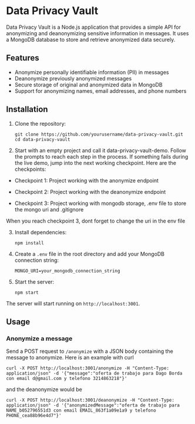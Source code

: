 # Data Privacy Vault

Data Privacy Vault is a Node.js application that provides a simple API for anonymizing and deanonymizing sensitive information in messages. It uses a MongoDB database to store and retrieve anonymized data securely.

## Features

- Anonymize personally identifiable information (PII) in messages
- Deanonymize previously anonymized messages
- Secure storage of original and anonymized data in MongoDB
- Support for anonymizing names, email addresses, and phone numbers

## Installation

1. Clone the repository:
   ```
   git clone https://github.com/yourusername/data-privacy-vault.git
   cd data-privacy-vault
   ```

2. Start with an empty project and call it data-privacy-vault-demo. Follow the prompts to reach each step in the process. If something fails during the live demo, jump into the next working checkpoint. Here are the checkpoints:

* Checkpoint 1: Project working with the anonymize endpoint

* Checkpoint 2: Project working with the deanonymize endpoint

* Checkpoint 3: Project working with mongodb storage, .env file to store the mongo uri and .gitignore

When you reach checkpoint 3, dont forget to change the uri in the env file

3. Install dependencies:
   ```
   npm install
   ```

4. Create a `.env` file in the root directory and add your MongoDB connection string:
   ```
   MONGO_URI=your_mongodb_connection_string
   ```

5. Start the server:
   ```
   npm start
   ```

The server will start running on `http://localhost:3001`.

## Usage

### Anonymize a message

Send a POST request to `/anonymize` with a JSON body containing the message to anonymize. Here is an example with curl

```
curl -X POST http://localhost:3001/anonymize -H "Content-Type: application/json" -d '{"message":"oferta de trabajo para Dago Borda con email d@gmail.com y telefono 3214863218"}'
```

and the deanonymize would be

```
curl -X POST http://localhost:3001/deanonymize -H "Content-Type: application/json" -d '{"anonymizedMessage":"oferta de trabajo para NAME_b052796551d3 con email EMAIL_863f1a09e1a9 y telefono PHONE_cea88b96e4d7"}'
```